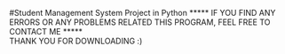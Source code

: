 #Student Management System Project in Python
***** IF YOU FIND ANY ERRORS OR ANY PROBLEMS RELATED THIS PROGRAM, FEEL FREE TO CONTACT ME *****  
THANK YOU FOR DOWNLOADING :) 
